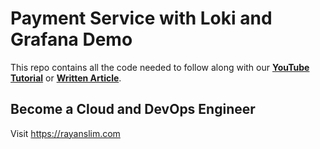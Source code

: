 # Payment Service with Loki and Grafana Demo

This repo contains all the code needed to follow along with our **[YouTube Tutorial](https://youtu.be/iMoJE4ZsKSM)** or **[Written Article](https://kubernetestraining.io/blog/loki-grafana-promtail-quickstart-with-docker-compose)**.

## Become a Cloud and DevOps Engineer

Visit https://rayanslim.com
